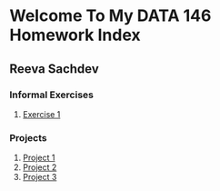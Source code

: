 # Welcome To My DATA 146 Homework Index
## Reeva Sachdev
### Informal Exercises

1. [Exercise 1](exercise1.md)

### Projects

1. [Project 1](project1.md)
2. [Project 2](project2.md)
3. [Project 3](project3.md)
